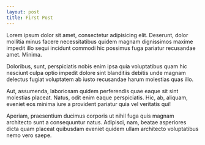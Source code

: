 ```yaml
---
layout: post
title: First Post
---
```

<p>Lorem ipsum dolor sit amet, consectetur adipisicing elit. Deserunt, dolor mollitia minus facere necessitatibus quidem magnam dignissimos maxime impedit illo sequi incidunt commodi hic possimus fuga pariatur recusandae amet. Minima.</p>
<p>Doloribus, sunt, perspiciatis nobis enim ipsa quia voluptatibus quam hic nesciunt culpa optio impedit dolore sint blanditiis debitis unde magnam delectus fugiat voluptatem ab iusto recusandae harum molestias quas illo.</p>
<p>Aut, assumenda, laboriosam quidem perferendis quae eaque sit sint molestias placeat. Natus, odit enim eaque perspiciatis. Hic, ab, aliquam, eveniet eos minima iure a provident pariatur quia vel veritatis qui!</p>
<p>Aperiam, praesentium ducimus corporis ut nihil fuga quis magnam architecto sunt a consequuntur natus. Adipisci, nam, beatae asperiores dicta quam placeat quibusdam eveniet quidem ullam architecto voluptatibus nemo vero saepe.</p>